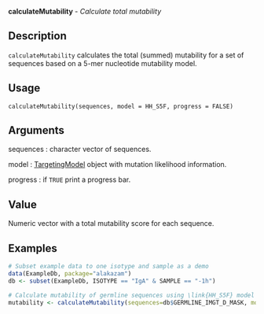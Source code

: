 





**calculateMutability** - *Calculate total mutability*

Description
--------------------

`calculateMutability` calculates the total (summed) mutability for a set of sequences 
based on a 5-mer nucleotide mutability model.


Usage
--------------------
```
calculateMutability(sequences, model = HH_S5F, progress = FALSE)
```

Arguments
-------------------

sequences
:   character vector of sequences.

model
:   [TargetingModel](TargetingModel-class.md) object with mutation likelihood information.

progress
:   if `TRUE` print a progress bar.




Value
-------------------

Numeric vector with a total mutability score for each sequence.



Examples
-------------------

```R
# Subset example data to one isotype and sample as a demo
data(ExampleDb, package="alakazam")
db <- subset(ExampleDb, ISOTYPE == "IgA" & SAMPLE == "-1h")

# Calculate mutability of germline sequences using \link{HH_S5F} model
mutability <- calculateMutability(sequences=db$GERMLINE_IMGT_D_MASK, model=HH_S5F)
```




